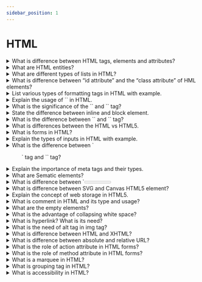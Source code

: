 ```yaml
---
sidebar_position: 1
---
```


# HTML

<details >
<summary>
What is difference between HTML tags, elements and attributes?
</summary>

### Html Elements:

An Html Element consists of an opening and closing tag with the content inserted in between:

For Example:

```html
<p>Content goes here...</p>
```

### Html tag:

The HTML tag is just an opening or closing entity.

For Example:

```html
<p></p>
```

![alt text](JFL1P.png)

### HTML attributes

An attribute defines a property for an element, consists of an attribute/value pair, and appears within the element’s start tag. An element’s start tag may contain any number of space separated attribute/value pairs.

```html
<a href="https://www.google.com">Visit Link</a>
```

</details>

<details >
<summary>
 What are HTML entities?
</summary>

### Entity

An HTML entity is a piece of text ("string") that begins with an ampersand (&) and ends with a semicolon (;). HTML entities are frequently used to display reserved characters (which would otherwise be interpreted as HTML code), and invisible characters (like non-breaking spaces). You can also use HTML character entities in place of other characters that are difficult to type with a standard keyboard.

### Reserved characters

Some special characters are reserved for use in HTML, meaning that your browser will parse them as HTML code. For example, if you use the less-than (<) sign, the browser interprets any text that follows as a tag.

To display these characters as text, replace them with their corresponding character entities.

```html
&amp;
<!-- Interpreted as the beginning of an entity or character reference '&' -->

&lt;
<!--Interpreted as the beginning of a  tag '<' -->

&gt;
<!--Interpreted as the ending of a tag '>' -->

&copy;
<!--Interpreted as the copyright sign '©'-->

&deg;
<!--Interpreted as the degree symbol '°'-->
```

</details>

<details >
<summary>
 What are different types of lists in HTML?
</summary>

## HTML List

HTML lists allow the content to follow a proper semantic structure. All the tags in the list require opening and closing tags.
There are 3 types of lists in HTML, namely:

- Unordered List
- Ordered List
- Description List

### Unordered list

Unordered List: An Unordered list is used to create a list of related items, in bulleted or unordered format.

```html
<ul>
  <li>Item1</li>
  <li>Item2</li>
  <li>Item3</li>
  ...
</ul>
```

## Ordered lists

The Ordered lists have an order which is either numerical or alphabetical.

```html
<ol>
  <li>Item1</li>
  <li>Item2</li>
  <li>Item3</li>
  ...
</ol>
```

## Description List

A description list is a type of list where each item has a description. It is also known as a definition list.

```html
<dl>
  <!--<dl>: It defines the start of the list.-->
  <dt>Code</dt>
  <!--<dt>: It defines a item.-->
  <dd>- Code all day!</dd>
  <!--<dd>: It defines the description of each item.-->
  <dt>Eat</dt>
  <dd>- Eat healthy food</dd>
  <dt>Sleep</dt>
  <dd>- Sleep soundly!</dd>
</dl>
```

</details>

<details >
<summary>
What is difference between “id attribute” and the “class attribute” of HML elements?
</summary>

In HTML, the "id" and "class" attributes are used to identify and style elements, but they have different purposes.

The "id" attribute is used to uniquely identify an element on a web page. Each "id" value should be unique within the HTML document. It is often used to target specific elements with CSS or JavaScript for styling or functionality.

On the other hand, the "class" attribute is used to group together elements that share a common purpose or style. Multiple elements can have the same "class" value, allowing them to be styled or targeted as a group using CSS or JavaScript.

In summary, "id" is used to uniquely identify a single element, while "class" is used to group multiple elements together.

</details>

<details >
<summary>
List various types of formatting tags in HTML with example.
</summary>

- `<b>` - Bold text
- `<strong>` - Important text
- `<i>` - Italic text
- `<em>` - Emphasized text
- `<mark>` - Marked text
- `<del>` - Deleted text
- `<ins>` - Inserted text
- `<strike>` - strike text
- `<u>` - underline text
- `<sub>` - Subscript text
- `<sup>` - Superscript text
- `<big>` - Big text (1 unit of base text size)
- `<small>` - Smaller text
- `<tt>` - browser's default monospace text

```html
<!--Text in Bold-->
<p><b>Bold Text</b></p>

<!--Text in Strong-->
<p><strong> Strong Text</strong></p>

<!--Text in Italics-->
<p><i>The Text inside italic Tag</i></p>

<!--Text in Emphasize-->
<p><em>Emphasized Text</em></p>

<!-- small text -->
<small>The text inside small Tag</small>

<!-- Big text-->
<big>The text inside big Tag</big>

<!--Text in Superscript-->
superscript <sup>Text</sup>

<!--Text in Subscript-->
subscript<sub>Text</sub>

<!--Deleting andText in Insert-->
<p>
  The TajMahal is located in
  <del>Bombay</del>
  <ins>Agra</ins>
</p>

<!--Text in Highlight-->
<mark>Highlighted Text</mark>

<!-- monospace text -->
<tt>Monospace text</tt>

<!-- underline text -->
<u>underline text</u>
```

</details>

<details >
<summary>
Explain the usage of `<!DOCTYPE>` in HTML.
</summary>

### `<!DOCTYPE>`

tag is used to inform the browser about the version of HTML used in the document. It is called as the document type declaration (DTD). Technically <! DOCTYPE > is not a tag/element, it just an instruction to the browser about the document type.

</details>

<details >
<summary>
What is the significance of the `<head>` and `<body>` tag?
</summary>
                    Lorem ipsum dolor, sit amet consectetur adipisicing elit. Laboriosam fuga qui nesciunt ipsa eius laborum repudiandae aut dignissimos voluptatum, perspiciatis molestias numquam iste, dolores veniam. Aliquam, pariatur dolore quia non explicabo eius! Pariatur omnis quam quo molestias sequi, non quod consequatur beatae rem blanditiis inventore ratione quisquam aspernatur facere vel?

</details>

<details >
<summary>
 State the difference between inline and block element.
</summary>

## Block elements:

They consume the entire width available irrespective of their sufficiency. They always start in a new line and have top and bottom margins. It does not contain any other elements next to it.

#### Examples of Block elements:

- `<h1>-<h6>`
- `<div>`
- `<hr>`
- `<li>`
- `<ul>`
- `<ol>`
- `<p>`
- `<table>`

#### Semantic block elements:

- `<header>`
- `<main>`
- `<section> `
- `<footer>`
- `<nav>`
- `<article>`
- `<aside>`

## Inline elements:

Inline elements occupy only enough width that is sufficient to it and allows other elements next to it which are inline. Inline elements don’t start from a new line and don’t have top and bottom margins as block elements have.

#### Examples of Inline elements:

- `<a>`
- `<b>`
- `<br>`
- `<script>`
- `<input>`
- `<img>`
- `<span>`
- `<label>`
</details>

<details >
<summary>
What is the difference between `<link>` and `<a>` tag?
</summary>

## `<link>` Tag:

This tag is used to establish a connection/relationship between the current document and some external resources that are associated with the webpage. The resource could be a CSS file, an icon used in the site, a manifest, etc.

It has certain attributes some of mostly used are the following.

- href= "URL"
- media= "media_query/media_type"
- rel= "relationship_with_resource"
- size= "HeightxWidth"
- type= "MIME_TYPE"

### Example:

```html
<html>
  <head>
    <title>Link Tag</title>
    <link rel="stylesheet" href="./externalResource.css" />
  </head>
  <body></body>
</html>
```

## `<a>` Tag:

This anchor tag establishes a hyperlink to an external or internal document of HTML, an address like email or telephone, and some kind of external URL address.

### Some of the commonly used attributes are:-

- href="URL"
- target="some_browsing_context"
- download="filename.ext"
- ping="URL"

### Example:

```html
<a href="https://www.google.com" target="_blank"> anchor tag </a>
```

</details>

<details >
<summary>
What is differences between the HTML vs HTML5.
</summary>
                    Lorem ipsum dolor, sit amet consectetur adipisicing elit. Laboriosam fuga qui nesciunt ipsa eius laborum repudiandae aut dignissimos voluptatum, perspiciatis molestias numquam iste, dolores veniam. Aliquam, pariatur dolore quia non explicabo eius! Pariatur omnis quam quo molestias sequi, non quod consequatur beatae rem blanditiis inventore ratione quisquam aspernatur facere vel?

</details>

<details >
<summary>
What is forms in HTML?
</summary>
                    Lorem ipsum dolor, sit amet consectetur adipisicing elit. Laboriosam fuga qui nesciunt ipsa eius laborum repudiandae aut dignissimos voluptatum, perspiciatis molestias numquam iste, dolores veniam. Aliquam, pariatur dolore quia non explicabo eius! Pariatur omnis quam quo molestias sequi, non quod consequatur beatae rem blanditiis inventore ratione quisquam aspernatur facere vel?

</details>

<details >
<summary>
Explain the types of inputs in HTML with example.
</summary>
                    Lorem ipsum dolor, sit amet consectetur adipisicing elit. Laboriosam fuga qui nesciunt ipsa eius laborum repudiandae aut dignissimos voluptatum, perspiciatis molestias numquam iste, dolores veniam. Aliquam, pariatur dolore quia non explicabo eius! Pariatur omnis quam quo molestias sequi, non quod consequatur beatae rem blanditiis inventore ratione quisquam aspernatur facere vel?

</details>

<details >
<summary>
What is the difference between `<figure>` tag and `<img>` tag?
</summary>
                    Lorem ipsum dolor, sit amet consectetur adipisicing elit. Laboriosam fuga qui nesciunt ipsa eius laborum repudiandae aut dignissimos voluptatum, perspiciatis molestias numquam iste, dolores veniam. Aliquam, pariatur dolore quia non explicabo eius! Pariatur omnis quam quo molestias sequi, non quod consequatur beatae rem blanditiis inventore ratione quisquam aspernatur facere vel?

</details>

<details >
<summary>
Explain the importance of meta tags and their types.
</summary>
                    Lorem ipsum dolor, sit amet consectetur adipisicing elit. Laboriosam fuga qui nesciunt ipsa eius laborum repudiandae aut dignissimos voluptatum, perspiciatis molestias numquam iste, dolores veniam. Aliquam, pariatur dolore quia non explicabo eius! Pariatur omnis quam quo molestias sequi, non quod consequatur beatae rem blanditiis inventore ratione quisquam aspernatur facere vel?

</details>

<details >
<summary>
What are Sematic elements?
</summary>
                    Lorem ipsum dolor, sit amet consectetur adipisicing elit. Laboriosam fuga qui nesciunt ipsa eius laborum repudiandae aut dignissimos voluptatum, perspiciatis molestias numquam iste, dolores veniam. Aliquam, pariatur dolore quia non explicabo eius! Pariatur omnis quam quo molestias sequi, non quod consequatur beatae rem blanditiis inventore ratione quisquam aspernatur facere vel?

</details>

<details >
<summary>
What is difference between `<meter>` tag and `<progress>` tag?
</summary>
                    Lorem ipsum dolor, sit amet consectetur adipisicing elit. Laboriosam fuga qui nesciunt ipsa eius laborum repudiandae aut dignissimos voluptatum, perspiciatis molestias numquam iste, dolores veniam. Aliquam, pariatur dolore quia non explicabo eius! Pariatur omnis quam quo molestias sequi, non quod consequatur beatae rem blanditiis inventore ratione quisquam aspernatur facere vel?

</details>

<details >
<summary>
What is difference between SVG and Canvas HTML5 element?
</summary>
                    Lorem ipsum dolor, sit amet consectetur adipisicing elit. Laboriosam fuga qui nesciunt ipsa eius laborum repudiandae aut dignissimos voluptatum, perspiciatis molestias numquam iste, dolores veniam. Aliquam, pariatur dolore quia non explicabo eius! Pariatur omnis quam quo molestias sequi, non quod consequatur beatae rem blanditiis inventore ratione quisquam aspernatur facere vel?

</details>

<details >
<summary>
Explain the concept of web storage in HTML5.
</summary>
                    Lorem ipsum dolor, sit amet consectetur adipisicing elit. Laboriosam fuga qui nesciunt ipsa eius laborum repudiandae aut dignissimos voluptatum, perspiciatis molestias numquam iste, dolores veniam. Aliquam, pariatur dolore quia non explicabo eius! Pariatur omnis quam quo molestias sequi, non quod consequatur beatae rem blanditiis inventore ratione quisquam aspernatur facere vel?

</details>

<details >
<summary>
What is comment in HTML and its type and usage?
</summary>
                    Lorem ipsum dolor, sit amet consectetur adipisicing elit. Laboriosam fuga qui nesciunt ipsa eius laborum repudiandae aut dignissimos voluptatum, perspiciatis molestias numquam iste, dolores veniam. Aliquam, pariatur dolore quia non explicabo eius! Pariatur omnis quam quo molestias sequi, non quod consequatur beatae rem blanditiis inventore ratione quisquam aspernatur facere vel?

</details>

<details >
<summary>
What are the empty elements?
</summary>
                    Lorem ipsum dolor, sit amet consectetur adipisicing elit. Laboriosam fuga qui nesciunt ipsa eius laborum repudiandae aut dignissimos voluptatum, perspiciatis molestias numquam iste, dolores veniam. Aliquam, pariatur dolore quia non explicabo eius! Pariatur omnis quam quo molestias sequi, non quod consequatur beatae rem blanditiis inventore ratione quisquam aspernatur facere vel?

</details>

<details >
<summary>
What is the advantage of collapsing white space?
</summary>
                    Lorem ipsum dolor, sit amet consectetur adipisicing elit. Laboriosam fuga qui nesciunt ipsa eius laborum repudiandae aut dignissimos voluptatum, perspiciatis molestias numquam iste, dolores veniam. Aliquam, pariatur dolore quia non explicabo eius! Pariatur omnis quam quo molestias sequi, non quod consequatur beatae rem blanditiis inventore ratione quisquam aspernatur facere vel?

</details>

<details >
<summary>
What is hyperlink? What is its need?
</summary>
                    Lorem ipsum dolor, sit amet consectetur adipisicing elit. Laboriosam fuga qui nesciunt ipsa eius laborum repudiandae aut dignissimos voluptatum, perspiciatis molestias numquam iste, dolores veniam. Aliquam, pariatur dolore quia non explicabo eius! Pariatur omnis quam quo molestias sequi, non quod consequatur beatae rem blanditiis inventore ratione quisquam aspernatur facere vel?

</details>

<details >
<summary>
What is the need of alt tag in img tag?
</summary>
                    Lorem ipsum dolor, sit amet consectetur adipisicing elit. Laboriosam fuga qui nesciunt ipsa eius laborum repudiandae aut dignissimos voluptatum, perspiciatis molestias numquam iste, dolores veniam. Aliquam, pariatur dolore quia non explicabo eius! Pariatur omnis quam quo molestias sequi, non quod consequatur beatae rem blanditiis inventore ratione quisquam aspernatur facere vel?

</details>

<details >
<summary>
What is difference between HTML and XHTML?
</summary>
                    Lorem ipsum dolor, sit amet consectetur adipisicing elit. Laboriosam fuga qui nesciunt ipsa eius laborum repudiandae aut dignissimos voluptatum, perspiciatis molestias numquam iste, dolores veniam. Aliquam, pariatur dolore quia non explicabo eius! Pariatur omnis quam quo molestias sequi, non quod consequatur beatae rem blanditiis inventore ratione quisquam aspernatur facere vel?

</details>

<details >
<summary>
What is difference between absolute and relative URL?
</summary>
                    Lorem ipsum dolor, sit amet consectetur adipisicing elit. Laboriosam fuga qui nesciunt ipsa eius laborum repudiandae aut dignissimos voluptatum, perspiciatis molestias numquam iste, dolores veniam. Aliquam, pariatur dolore quia non explicabo eius! Pariatur omnis quam quo molestias sequi, non quod consequatur beatae rem blanditiis inventore ratione quisquam aspernatur facere vel?

</details>

<details >
<summary>
What is the role of action attribute in HTML forms?
</summary>
                    Lorem ipsum dolor, sit amet consectetur adipisicing elit. Laboriosam fuga qui nesciunt ipsa eius laborum repudiandae aut dignissimos voluptatum, perspiciatis molestias numquam iste, dolores veniam. Aliquam, pariatur dolore quia non explicabo eius! Pariatur omnis quam quo molestias sequi, non quod consequatur beatae rem blanditiis inventore ratione quisquam aspernatur facere vel?

</details>

<details >
<summary>
What is the role of method attribute in HTML forms?
</summary>
                    Lorem ipsum dolor, sit amet consectetur adipisicing elit. Laboriosam fuga qui nesciunt ipsa eius laborum repudiandae aut dignissimos voluptatum, perspiciatis molestias numquam iste, dolores veniam. Aliquam, pariatur dolore quia non explicabo eius! Pariatur omnis quam quo molestias sequi, non quod consequatur beatae rem blanditiis inventore ratione quisquam aspernatur facere vel?

</details>

<details >
<summary>
What is a marquee in HTML?
</summary>
                    Lorem ipsum dolor, sit amet consectetur adipisicing elit. Laboriosam fuga qui nesciunt ipsa eius laborum repudiandae aut dignissimos voluptatum, perspiciatis molestias numquam iste, dolores veniam. Aliquam, pariatur dolore quia non explicabo eius! Pariatur omnis quam quo molestias sequi, non quod consequatur beatae rem blanditiis inventore ratione quisquam aspernatur facere vel?

</details>

<details >
<summary>
 What is grouping tag in HTML?
</summary>
                    Lorem ipsum dolor, sit amet consectetur adipisicing elit. Laboriosam fuga qui nesciunt ipsa eius laborum repudiandae aut dignissimos voluptatum, perspiciatis molestias numquam iste, dolores veniam. Aliquam, pariatur dolore quia non explicabo eius! Pariatur omnis quam quo molestias sequi, non quod consequatur beatae rem blanditiis inventore ratione quisquam aspernatur facere vel?

</details>

<details >
<summary>
 What is accessibility in HTML?
</summary>
                    Lorem ipsum dolor, sit amet consectetur adipisicing elit. Laboriosam fuga qui nesciunt ipsa eius laborum repudiandae aut dignissimos voluptatum, perspiciatis molestias numquam iste, dolores veniam. Aliquam, pariatur dolore quia non explicabo eius! Pariatur omnis quam quo molestias sequi, non quod consequatur beatae rem blanditiis inventore ratione quisquam aspernatur facere vel?

</details>
